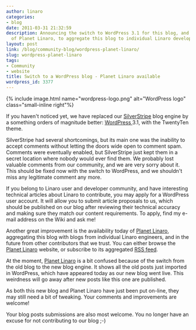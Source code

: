 ```yaml
---
author: linaro
categories:
- blog
date: 2011-03-31 21:32:59
description: Announcing the switch to WordPress 3.1 for this blog, and the availability
  of Planet Linaro, to aggregate this blog to individual Linaro developer blogs.
layout: post
link: /blog/community-blog/wordpress-planet-linaro/
slug: wordpress-planet-linaro
tags:
- Community
- website
title: Switch to a WordPress blog - Planet Linaro available
wordpress_id: 3377
---
```


{% include image.html name="wordpress-logo.png" alt="WordPress logo" class="small-inline right"%}

If you haven't noticed yet, we have replaced our [SilverStripe](http://www.silverstripe.com/) blog engine by a something orders of magnitude better: [WordPress ](http://wordpress.org)3.1, with the TwentyTen theme.

SilverStripe had several shortcomings, but its main one was the inability to accept comments without letting the doors wide open to comment spam. Comments were eventually enabled, but SilverStripe just kept them in a secret location where nobody would ever find them. We probably lost valuable comments from our community, and we are very sorry about it. This should be fixed now with the switch to WordPress, and we shouldn't miss any legitimate comment any more.

If you belong to Linaro user and developer community, and have interesting technical articles about Linaro to contribute, you may apply for a WordPress user account. It will allow you to submit article proposals to us, which should be published on our blog after reviewing their technical accuracy and making sure they match our content requirements. To apply, find my e-mail address on the Wiki and ask me!

Another great improvement is the availability today of [Planet Linaro](http://planet.linaro.org/), aggregating this blog with blogs from individual Linaro engineers, and in the future from other contributors that we trust. You can either browse the [Planet Linaro](http://planet.linaro.org/) website, or subscribe to its aggregated [RSS feed](http://planet.linaro.org/feed/rss/).

At the moment, [Planet Linaro](http://planet.linaro.org/) is a bit confused because of the switch from the old blog to the new blog engine. It shows all the old posts just imported in WordPress, which have appeared today as our new blog went live. This weirdness will go away after new posts like this one are published.

As both this new blog and Planet Linaro have just been put on-line, they may still need a bit of tweaking. Your comments and improvements are welcome!

Your blog posts submissions are also most welcome. You no longer have an excuse for not contributing to our blog ;-)